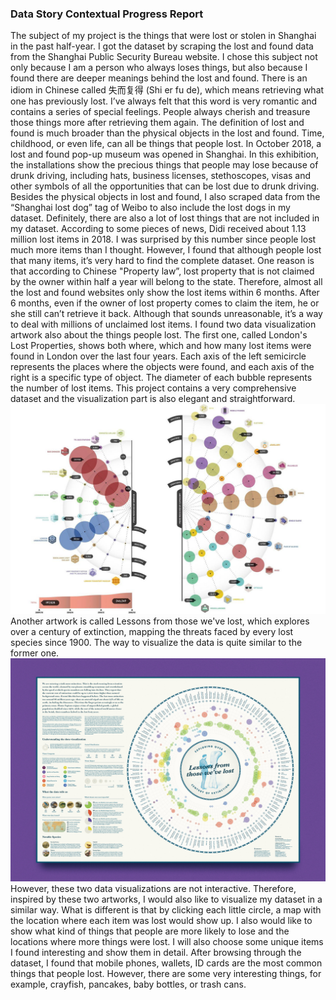 ### Data Story Contextual Progress Report
The subject of my project is the things that were lost or stolen in Shanghai in the past half-year. I got the dataset by scraping the lost and found data from the Shanghai Public Security Bureau website. I chose this subject not only because I am a person who always loses things, but also because I found there are deeper meanings behind the lost and found.
There is an idiom in Chinese called 失而复得 (Shi er fu de), which means retrieving what one has previously lost. I’ve always felt that this word is very romantic and contains a series of special feelings. People always cherish and treasure those things more after retrieving them again.
The definition of lost and found is much broader than the physical objects in the lost and found. Time, childhood, or even life, can all be things that people lost. In October 2018, a lost and found pop-up museum was opened in Shanghai. In this exhibition, the installations show the precious things that people may lose because of drunk driving, including hats, business licenses, stethoscopes, visas and other symbols of all the opportunities that can be lost due to drunk driving.
Besides the physical objects in lost and found, I also scraped data from the “Shanghai lost dog” tag of Weibo to also include the lost dogs in my dataset. Definitely, there are also a lot of lost things that are not included in my dataset. According to some pieces of news, Didi received about 1.13 million lost items in 2018. I was surprised by this number since people lost much more items than I thought. However, I found that although people lost that many items, it’s very hard to find the complete dataset. One reason is that according to Chinese "Property law”, lost property that is not claimed by the owner within half a year will belong to the state. Therefore, almost all the lost and found websites only show the lost items within 6 months. After 6 months, even if the owner of lost property comes to claim the item, he or she still can’t retrieve it back. Although that sounds unreasonable, it’s a way to deal with millions of unclaimed lost items.
I found two data visualization artwork also about the things people lost. The first one, called London's Lost Properties, shows both where, which and how many lost items were found in London over the last four years. Each axis of the left semicircle represents the places where the objects were found, and each axis of the right is a specific type of object. The diameter of each bubble represents the number of lost items. This project contains a very comprehensive dataset and the visualization part is also elegant and straightforward.
![London's Lost Properties](London.jpg)
Another artwork is called Lessons from those we've lost, which explores over a century of extinction, mapping the threats faced by every lost species since 1900. The way to visualize the data is quite similar to the former one.
![Lessons from those we've lost](extinct.jpg)
However, these two data visualizations are not interactive. Therefore, inspired by these two artworks, I would also like to visualize my dataset in a similar way. What is different is that by clicking each little circle, a map with the location where each item was lost would show up. I also would like to show what kind of things that people are more likely to lose and the locations where more things were lost. I will also choose some unique items I found interesting and show them in detail. After browsing through the dataset, I found that mobile phones, wallets, ID cards are the most common things that people lost. However, there are some very interesting things, for example, crayfish, pancakes, baby bottles, or trash cans.
